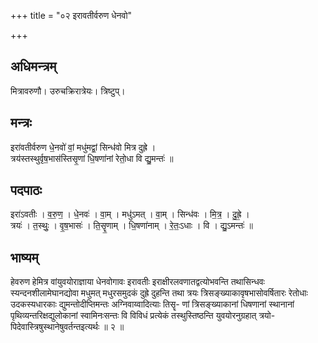 +++
title = "०२ इरावतीर्वरुण धेनवो"

+++
## अधिमन्त्रम्
मित्रावरुणौ। उरुचक्रिरात्रेयः। त्रिष्टुप्।

## मन्त्रः
इरा॑वतीर्वरुण धे॒नवो॑ वां॒ मधु॑मद्वां॒ सिन्ध॑वो मित्र दुह्रे ।  
त्रय॑स्तस्थुर्वृष॒भास॑स्तिसृ॒णां धि॒षणा॑नां रेतो॒धा वि द्यु॒मन्तः॑ ॥

## पदपाठः
इरा॑ऽवतीः । व॒रु॒ण॒ । धे॒नवः॑ । वा॒म् । मधु॑ऽमत् । वा॒म् । सिन्ध॑वः । मि॒त्र॒ । दु॒ह्रे॒ ।  
त्रयः॑ । त॒स्थुः॒ । वृ॒ष॒भासः॑ । ति॒सॄ॒णाम् । धि॒षणा॑नाम् । रे॒तः॒ऽधाः । वि । द्यु॒ऽमन्तः॑ ॥

## भाष्यम्
हेवरुण हेमित्र वांयुवयोराज्ञाया धेनवोगावः इरावतीः इराक्षीरलवणातद्वत्योभवन्ति तथासिन्धवः स्यन्दनशीलामेघानद्योवा मधुमत् मधुरसमुदकं दुह्रे दुहन्ति तथा त्रयः त्रिसङ्ख्याकावृषभासोवर्षितारः रेतोधाः उदकस्यधारकाः द्युमन्तोदीप्तिमन्तः अग्निवाय्वादित्याः तिसॄ- णां त्रिसङ्ख्याकानां धिषणानां स्थानानां पृथिव्यन्तरिक्षद्युलोकानां स्वामिनःसन्तः वि विविधं प्रत्येकं तस्थुस्तिष्ठन्ति युवयोरनुग्रहात् त्रयो- पिदेवास्त्रिषुस्थानेषुवर्तन्तइत्यर्थः ॥ २ ॥